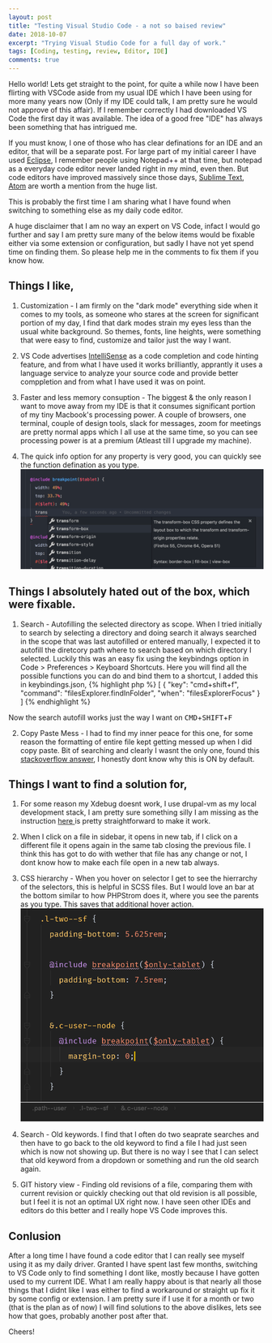 ```yaml
---
layout: post
title: "Testing Visual Studio Code - a not so baised review"
date: 2018-10-07
excerpt: "Trying Visual Studio Code for a full day of work."
tags: [Coding, testing, review, Editor, IDE]
comments: true
---
```


Hello world! Lets get straight to the point, for quite a while now I have been flirting with VSCode aside from my usual IDE which I have been using for more many years now (Only if my IDE could talk, I am pretty sure he would not approve of this affair). If I remember correctly I had downloaded VS Code the first day it was available. The idea of a good free "IDE" has always been something that has intrigued me.

If you must know, I one of those who has clear definations for an IDE and an editor, that will be a separate post. For large part of my initial career I have used [Eclipse](https://www.eclipse.org), I remember people using Notepad++ at that time, but notepad as a everyday code editor never landed right in my mind, even then. But code editors have improved massively since those days, [Sublime Text](https://www.sublimetext.com/), [Atom](https://atom.io/) are worth a mention from the huge list.

This is probably the first time I am sharing what I have found when switching to something else as my daily code editor.

A huge disclaimer that I am no way an expert on VS Code, infact I would go further and say I am pretty sure many of the below items would be fixable either via some extension or configuration, but sadly I have not yet spend time on finding them. So please help me in the comments to fix them if you know how.

## Things I like,
1. Customization - I am firmly on the "dark mode" everything side when it comes to my tools, as someone who stares at the screen for significant portion of my day, I find that dark modes strain my eyes less than the usual white background. So themes, fonts, line heights, were something that were easy to find, customize and tailor just the way I want.

2. VS Code advertises [IntelliSense](https://code.visualstudio.com/docs/editor/intellisense) as a code completion and code hinting feature, and from what I have used it works brilliantly, apprantly it uses a language service to analyze your source code and provide better comppletion and from what I have used it was on point.

3. Faster and less memory consuption - The biggest & the only reason I want to move away from my IDE is that it consumes significant portion of my tiny Macbook's processing power. A couple of browsers, one terminal, couple of design tools, slack for messages, zoom for meetings are pretty normal apps which I all use at the same time, so you can see processing power is at a premium (Atleast till I upgrade my machine).

4. The quick info option for any property is very good, you can quickly see the function defination as you type.
![quick-info](/assets/img/property-info.png)

## Things I absolutely hated out of the box, which were fixable.
1. Search - Autofilling the selected directory as scope. When I tried initially to search by selecting a directory and doing search it always searched in the scope that was last autofilled or entered manually, I expected it to autofill the diretcory path where to search based on which directory I selected. Luckily this was an easy fix using the keybindngs option in Code > Preferences > Keyboard Shortcuts. Here you will find all the possible functions you can do and bind them to a shortcut, I added this in keybindings.json,
{% highlight php %}
[
  {
    "key": "cmd+shift+f",
    "command": "filesExplorer.findInFolder",
    "when": "filesExplorerFocus"
  }
]
{% endhighlight %}

Now the search autofill works just the way I want on <kbd>CMD</kbd>+<kbd>SHIFT</kbd>+<kbd>F</kbd>

2. Copy Paste Mess - I had to find my inner peace for this one, for some reason the formatting of entire file kept getting messed up when I did copy paste. Bit of searching and clearly I wasnt the only one, found this [stackoverflow answer](https://stackoverflow.com/questions/42747498/vs-code-indentation-when-copying-and-pasting-is-messed-up), I honestly dont know why this is ON by default.

## Things I want to find a solution for,
1. For some reason my Xdebug doesnt work, I use drupal-vm as my local development stack, I am pretty sure something silly I am missing as the instruction [here ](http://docs.drupalvm.com/en/latest/extras/xdebug/) is pretty straightforward to make it work.

2. When I click on a file in sidebar, it opens in new tab, if I click on a different file it opens again in the same tab closing the previous file. I think this has got to do with wether that file has any change or not, I dont know how to make each file open in a new tab always.

3. CSS hierarchy - When you hover on selector I get to see the hierrarchy of the selectors, this is helpful in SCSS files. But I would love an bar at the bottom similar to how PHPStrom does it, where you see the parents as you type. This saves that additional hover action.
![php-storm-css](/assets/img/CSS-hierrachy.png)

4. Search - Old keywords. I find that I often do two seaprate searches and then have to go back to the old keyword to find a file I had just seen which is now not showing up. But there is no way I see that I can select that old keyword from a dropdown or something and run the old search again.

5. GIT history view - Finding old revisions of a file, comparing them with current revision or quickly checking out that old revision is all possible, but I feel it is not an optimal UX right now. I have seen other IDEs and editors do this better and I really hope VS Code improves this.

## Conlusion
After a long time I have found a code editor that I can really see myself using it as my daily driver. Granted I have spent last few months, switching to VS Code only to find something I dont like, mostly because I have gotten used to my current IDE. What I am really happy about is that nearly all those things that I didnt like I was either to find a workaround or straight up fix it by some config or extension. I am pretty sure if I use it for a month or two (that is the plan as of now) I will find solutions to the above dislikes, lets see how that goes, probably another post after that.

Cheers!